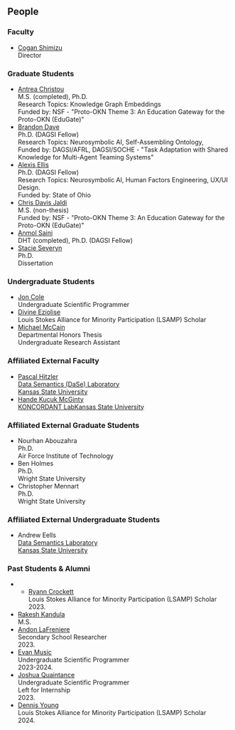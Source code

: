 ## People

### Faculty
* [Cogan Shimizu](https://coganshimizu.com) <br /> Director

### Graduate Students
* [Antrea Christou](https://github.com/antreac) <br /> M.S. (completed), Ph.D. <br /> Research Topics: Knowledge Graph Embeddings <br />  Funded by: NSF - "Proto-OKN Theme 3: An Education Gateway for the Proto-OKN (EduGate)"
* [Brandon Dave](https://github.com/threefinbdd) <br /> Ph.D. (DAGSI Fellow) <br /> Research Topics: Neurosymbolic AI, Self-Assembling Ontology,  <br /> Funded by: DAGSI/AFRL, DAGSI/SOCHE - "Task Adaptation with Shared Knowledge for Multi-Agent Teaming Systems"
* [Alexis Ellis](https://github.com/AlexisEllis1997) <br /> Ph.D. (DAGSI Fellow)  <br /> Research Topics: Neurosymbolic AI, Human Factors Engineering, UX/UI Design. <br /> Funded by: State of Ohio
* [Chris Davis Jaldi](https://github.com/chrisdavisj) <br /> M.S. (non-thesis) <br /> Funded by: NSF - "Proto-OKN Theme 3: An Education Gateway for the Proto-OKN (EduGate)"
* [Anmol Saini](https://github.com/L30N1DAS) <br /> DHT (completed), Ph.D. (DAGSI Fellow) <br /> 
* [Stacie Severyn](https://github.com/SNS21) <br /> Ph.D. <br /> Dissertation

### Undergraduate Students
* [Jon Cole](https://github.com/JonIsPatented) <br /> Undergraduate Scientific Programmer
* [Divine Eziolise](https://github.com/Oluoma-Eziolise) <br /> Louis Stokes Alliance for Minority Participation (LSAMP) Scholar
* [Michael McCain](https://github.com/Mechree) <br /> Departmental Honors Thesis <br /> Undergraduate Research Assistant

### Affiliated External Faculty
* [Pascal Hitzler](https://pascal-hitzler.de) <br /> [Data Semantics (DaSe) Laboratory](https://daselab.org/) <br /> [Kansas State University](https://k-state.edu)
* [Hande Kucuk McGinty](http://handemcginty.com/) <br /> [KONCORDANT Lab](https://www.koncordantlab.com/)[Kansas State University](https://k-state.edu)

### Affiliated External Graduate Students
* Nourhan Abouzahra <br /> Ph.D. <br /> Air Force Institute of Technology
* Ben Holmes <br /> Ph.D. <br /> Wright State University
* Christopher Mennart <br /> Ph.D. <br /> Wright State University

### Affiliated External Undergraduate Students
* Andrew Eells <br /> [Data Semantics Laboratory](https://daselab.org/) <br /> [Kansas State University](https://k-state.edu)

### Past Students & Alumni
* * [Ryann Crockett](https://github.com/ryryannc) <br /> Louis Stokes Alliance for Minority Participation (LSAMP) Scholar <br /> 2023.
* [Rakesh Kandula](https://github.com/Rakesh-Sri) <br /> M.S.
* [Andon LaFreniere](https://github.com/Andon-LaFreniere) <br /> Secondary School Researcher <br /> 2023.
* [Evan Music](https://github.com/EvanMusic14) <br /> Undergraduate Scientific Programmer <br /> 2023-2024.
* [Joshua Quaintance](https://github.com/JoshQuaintance) <br /> Undergraduate Scientific Programmer <br /> Left for Internship <br /> 2023.
* [Dennis Young](https://github.com/dyoung1023) <br /> Louis Stokes Alliance for Minority Participation (LSAMP) Scholar <br /> 2024.
